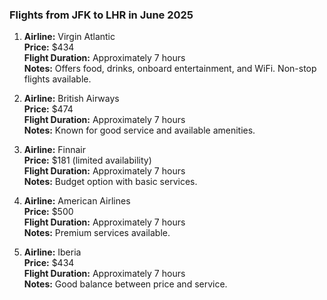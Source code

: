 ### Flights from JFK to LHR in June 2025

1. **Airline:** Virgin Atlantic  
   **Price:** $434  
   **Flight Duration:** Approximately 7 hours  
   **Notes:** Offers food, drinks, onboard entertainment, and WiFi. Non-stop flights available.

2. **Airline:** British Airways  
   **Price:** $474  
   **Flight Duration:** Approximately 7 hours  
   **Notes:** Known for good service and available amenities.

3. **Airline:** Finnair  
   **Price:** $181 (limited availability)  
   **Flight Duration:** Approximately 7 hours  
   **Notes:** Budget option with basic services.

4. **Airline:** American Airlines  
   **Price:** $500  
   **Flight Duration:** Approximately 7 hours  
   **Notes:** Premium services available.

5. **Airline:** Iberia  
   **Price:** $434  
   **Flight Duration:** Approximately 7 hours  
   **Notes:** Good balance between price and service.